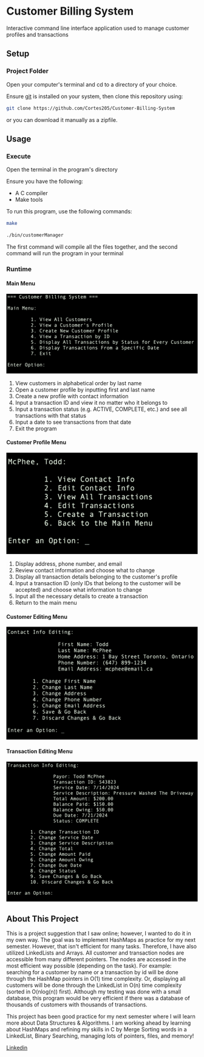 # Customer Billing System
Interactive command line interface application used
to manage customer profiles and transactions

## Setup

### Project Folder
Open your computer's terminal and cd to a directory of your choice.

Ensure [git](https://git-scm.com/) is installed on your system, then clone this repository using:

```sh
git clone https://github.com/Cortes205/Customer-Billing-System
```

or you can download it manually as a zipfile.

## Usage

### Execute
Open the terminal in the program's directory

Ensure you have the following:
* A C compiler
* Make tools

To run this program, use the following commands:

```sh
make
```

```sh
./bin/customerManager
```

The first command will compile all the files together, and
the second command will run the program in your terminal

### Runtime
#### Main Menu
<img src="resources/mainMenu.png"> 

1. View customers in alphabetical order by last name
2. Open a customer profile by inputting first and last name
3. Create a new profile with contact information
4. Input a transaction ID and view it no matter who it belongs to
5. Input a transaction status (e.g. ACTIVE, COMPLETE, etc.) and see all transactions with that status
6. Input a date to see transactions from that date
7. Exit the program

#### Customer Profile Menu
<img src="resources/customerProfile.png">

1. Display address, phone number, and email
2. Review contact information and choose what to change
3. Display all transaction details belonging to the customer's profile
4. Input a transaction ID (only IDs that belong to the customer will be accepted) 
and choose what information to change
5. Input all the necessary details to create a transaction
6. Return to the main menu

#### Customer Editing Menu
<img src="resources/customerEditing.png">

#### Transaction Editing Menu
<img src="resources/transactionEditing.png">

## About This Project
This is a project suggestion that I saw online; however, I wanted to do 
it in my own way. The goal was to implement HashMaps as practice for 
my next semester. However, that isn't efficient for many tasks. Therefore,
I have also utilized LinkedLists and Arrays. All customer and transaction nodes
are accessible from many different pointers. The nodes are accessed in the most
efficient way possible (depending on the task). For example: searching for a customer
by name or a transaction by id will be done through the HashMap pointers in O(1) time complexity. Or, displaying
all customers will be done through the LinkedList in O(n) time complexity 
(sorted in O(nlog(n)) first). Although my testing was done with a small database,
this program would be very efficient if there was a database of thousands of customers
with thousands of transactions.


This project has been good practice for my next semester where I will learn more about
Data Structures & Algorithms. I am working ahead by learning about HashMaps and
refining my skills in C by Merge Sorting words in a LinkedList, Binary Searching, managing lots of pointers, files, 
and memory!

[Linkedin](https://www.linkedin.com/in/cortes205/)
